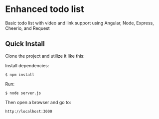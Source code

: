 Enhanced todo list
========

Basic todo list with video and link support using Angular, Node, Express, Cheerio, and Request

## Quick Install

 Clone the project and utilize it like this:

  Install dependencies:

    $ npm install

  Run:

    $ node server.js
    
  Then open a browser and go to:

    http://localhost:3000
